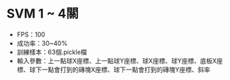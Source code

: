 # SVM 1 ~ 4關
- FPS：100
- 成功率：30~40%
- 訓練樣本：63個.pickle檔
- 輸入參數：上一點球X座標、上一點球Y座標、球X座標、球Y座標、底板X座標、球下一點會打到的磚塊X座標、球下一點會打到的磚塊Y座標、斜率
